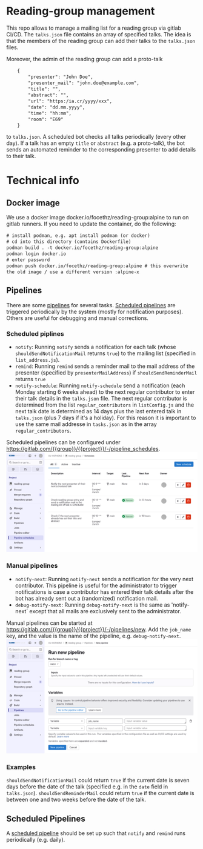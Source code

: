 # Reading-group management
This repo allows to manage a mailing list for a reading group via gitlab CI/CD.
The `talks.json` file contains an array of specified talks.
The idea is that the members of the reading group can add their talks to the `talks.json` files.

Moreover, the admin of the reading group can add a proto-talk
```
    {
        "presenter": "John Doe",
        "presenter_mail": "john.doe@example.com",
        "title": "",
        "abstract": "",
        "url": "https:/ia.cr/yyyy/xxx",
        "date": "dd.mm.yyyy",
        "time": "hh:mm",
        "room": "E69"
    }
```
to `talks.json`.
A scheduled bot checks all talks periodically (every other day).
If a talk has an empty `title` or `abstract` (e.g. a proto-talk), the bot sends an automated reminder to the corresponding presenter to add details to their talk.

# Technical info
## Docker image
We use a docker image docker.io/focethz/reading-group:alpine to run on gitlab runners.
If you need to update the container, do the following:
```
# install podman, e.g. apt install podman (or docker)
# cd into this directory (contains Dockerfile)
podman build . -t docker.io/focethz/reading-group:alpine
podman login docker.io
# enter password
podman push docker.io/focethz/reading-group:alpine # this overwrite the old image / use a different version :alpine-x
```

## Pipelines
There are some [pipelines](https://docs.gitlab.com/ee/ci/pipelines/index.html) for several tasks.
[Scheduled pipelines](https://docs.gitlab.com/ee/ci/pipelines/schedules.html) are triggered periodically by the system (mostly for notification purposes).
Others are useful for debugging and manual corrections.

### Scheduled piplines
- `notify`:
Running `notify` sends a notification for each talk (whose `shouldSendNotificationMail` returns `true`) to the mailing list (specified in `list_address.js`).
- `remind`:
Running `remind` sends a reminder mail to the mail address of the presenter (specified by `presenterMailAddress`) if `shouldSendReminderMail` returns `true`
- `notify-schedule`:
Running `notify-schedule` send a notification (each Monday starting 6 weeks ahead) to the next regular contributor to enter their talk details in the `talks.json` file.
The next regular contributor is determined from the list `regular_contributors` in `listConfig.js` and the next talk date is determined as 14 days plus the last entered talk in `talks.json` (plus 7 days if it's a holiday).
For this reason it is important to use the same mail addresse in `tasks.json` as in the array `regular_contributors`.

Scheduled pipelines can be configured under https://gitlab.com/{{group}}/{{project}}/-/pipeline_schedules.
![Schedules configuration](schedules.png)

### Manual pipelines
- `notify-next`:
Running `notify-next` sends a notification for the very next contributor.
This pipeline is useful for the administrator to trigger notifications is case a contributor has entered their talk details after the bot has already sent out a (randomized) notification mail.
- `debug-notify-next`:
Running `debug-notify-next` is the same as 'notify-next` except that all mails are exclusively sent to the administrator.

Manual pipelines can be started at https://gitlab.com/{{group}}/{{project}}/-/pipelines/new.
Add the `job_name` key, and the value is the name of the pipeline, e.g. `debug-notify-next`.
![alt text](new-pipeline.png)

### Examples
`shouldSendNotificationMail` could return `true` if the current date is seven days before the date of the talk (specified e.g. in the `date` field in `talks.json`).
`shouldSendReminderMail` could return `true` if the current date is between one and two weeks before the date of the talk.

## Scheduled Pipelines
A [scheduled pipeline](https://docs.gitlab.com/ee/ci/pipelines/schedules.html) should be set up such that `notify` and `remind` runs periodically (e.g. daily).